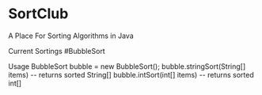 # SortClub
A Place For Sorting Algorithms in Java

Current Sortings 
#BubbleSort

Usage
BubbleSort bubble = new BubbleSort();
bubble.stringSort(String[] items) -- returns sorted String[]
bubble.intSort(int[] items) -- returns sorted int[]

